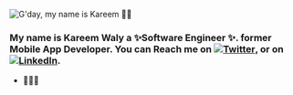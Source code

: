 ![G'day, my name is Kareem 👋🏻](https://github.com/kareemindata/kareemindata/blob/main/kareemindata.gif)

### My name is Kareem Waly a ✨Software Engineer ✨.  former Mobile App Developer. You can Reach me on [![Twitter][1.2]][1], or on [![LinkedIn][2.2]][2].
[1.2]: http://i.imgur.com/wWzX9uB.png (twitter icon without padding)
[2.2]: https://raw.githubusercontent.com/MartinHeinz/MartinHeinz/master/linkedin-3-16.png (LinkedIn icon without padding)
[1]: https://twitter.com/kareemindata
[2]: https://www.linkedin.com/in/kareemindata/
<!-- [![Kareem's GitHub stats](https://github-readme-stats.vercel.app/apikareemkhaled-android=anuraghazra)](https://github.com/anuraghazra/github-readme-stats)-->


- 👨🏻‍💻 
### 

<!--
**kareemindata/kareemindata** is a ✨ _special_ ✨ repository because its `README.md` (this file) appears on your GitHub profile.

Here are some ideas to get you started:

- 🔭 I’m currently working on ...
- 🌱 I’m currently learning ...
- 👯 I’m looking to collaborate on ...
- 🤔 I’m looking for help with ...
- 💬 Ask me about ...
- 📫 How to reach me: ...
- 😄 Pronouns: ...
- ⚡ Fun fact: ...
-->

